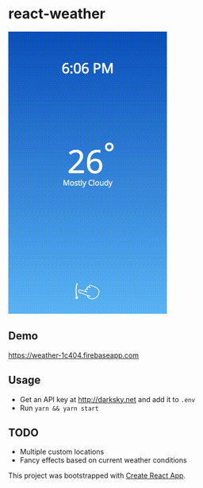 # react-weather

![alt tag](https://raw.githubusercontent.com/gyorgygutai/react-weather/master/screenshot.gif)

## Demo

https://weather-1c404.firebaseapp.com

## Usage

- Get an API key at http://darksky.net and add it to `.env`
- Run `yarn && yarn start`

## TODO

- Multiple custom locations
- Fancy effects based on current weather conditions


This project was bootstrapped with [Create React App](https://github.com/facebookincubator/create-react-app).
